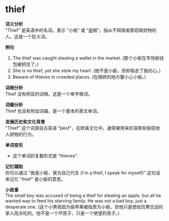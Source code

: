 # thief

**词义分析**  
"Thief" 是英语中的名词，表示 “小偷” 或 “盗贼”，指从不知情者那窃取财物的人。这是一个贬义词。

  

**例句**

  

1.  The thief was caught stealing a wallet in the market. (那个小偷在市场偷钱包被抓住了。)
2.  She is no thief, yet she stole my heart. (她不是小偷，但却偷走了我的心。)
3.  Beware of thieves in crowded places. (在拥挤的地方要小心小偷。)

  

**词根分析**  
Thief 没有明显的词根。这是一个单字根词。

  

**词缀分析**  
Thief 也没有附加词缀，是一个基本的英文单词。

  

**发展历史和文化背景**  
"Thief" 这个词源自古英语 "þēof"，在欧美文化中，通常被用来形容那些偷窃他人财物的行为。

  

**单词变形**

  

*   这个单词的复数形式是 "thieves".

  

**记忆辅助**  
你可以通过 “我是小偷，我为自己代言 (I'm a thief, I speak for myself)” 这句话来记忆 "thief" 是小偷的意思。

  

**小故事**  
The small boy was accused of being a thief for stealing an apple, but all he wanted was to feed his starving family. He was not a bad boy, just a desperate one. (这个小男孩因为偷苹果被指责为小偷，但他只是想给饥寒交迫的家人找点吃的。他不是一个坏孩子，只是一个绝望的孩子。)
